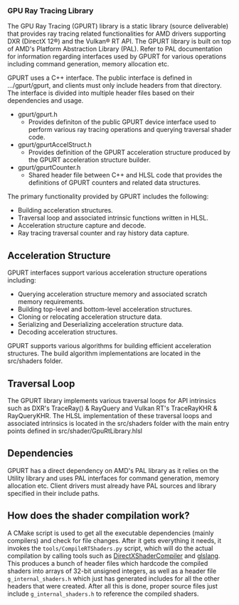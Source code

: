 ### GPU Ray Tracing Library

The GPU Ray Tracing (GPURT) library is a static library (source deliverable) that provides ray tracing related functionalities for AMD drivers supporting DXR (DirectX 12&reg;) and the Vulkan&reg; RT API. The GPURT library is built on top of AMD's Platform Abstraction Library (PAL). Refer to PAL documentation for information regarding interfaces used by GPURT for various operations including command generation, memory allocation etc.

GPURT uses a C++ interface. The public interface is defined in .../gpurt/gpurt, and clients must only include headers from that directory. The interface is divided into multiple header files based on their dependencies and usage.

* gpurt/gpurt.h
  * Provides definiton of the public GPURT device interface used to perform various ray tracing operations and querying traversal shader code.
* gpurt/gpurtAccelStruct.h
  * Provides definition of the GPURT acceleration structure produced by the GPURT acceleration structure builder.
* gpurt/gpurtCounter.h
  * Shared header file between C++ and HLSL code that provides the definitions of GPURT counters and related data structures.

The primary functionality provided by GPURT includes the following:

* Building acceleration structures.
* Traversal loop and associated intrinsic functions written in HLSL.
* Acceleration structure capture and decode.
* Ray tracing traversal counter and ray history data capture.

## Acceleration Structure

GPURT interfaces support various acceleration structure operations including:

* Querying acceleration structure memory and associated scratch memory requirements.
* Building top-level and bottom-level acceleration structures.
* Cloning or relocating acceleration structure data.
* Serializing and Deserializing acceleration structure data.
* Decoding acceleration structures.

GPURT supports various algorithms for building efficient acceleration structures. The build algorithm implementations are located in the src/shaders folder.

## Traversal Loop

The GPURT library implements various traversal loops for API intrinsics such as DXR's TraceRay() & RayQuery and Vulkan RT's TraceRayKHR & RayQueryKHR. The HLSL implementation of these traversal loops and associated intrinsics is located in the src/shaders folder with the main entry points defined in src/shader/GpuRtLibrary.hlsl

## Dependencies

GPURT has a direct dependency on AMD's PAL library as it relies on the Utility library and uses PAL interfaces for command generation, memory allocation etc. Client drivers must already have PAL sources and library specified in their include paths.

## How does the shader compilation work?

A CMake script is used to get all the executable dependencies (mainly compilers) and check for file changes. After it gets everything it needs, it invokes the `tools/CompileRTShaders.py` script, which will do the actual compilation by calling tools such as [DirectXShaderCompiler](https://github.com/microsoft/DirectXShaderCompiler) and [glslang](https://github.com/KhronosGroup/glslang). This produces a bunch of header files which hardcode the compiled shaders into arrays of 32-bit unsigned integers, as well as a header file `g_internal_shaders.h` which just has generated includes for all the other headers that were created. After all this is done, proper source files just include `g_internal_shaders.h` to reference the compiled shaders.
